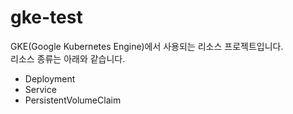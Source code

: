 # gke-test

GKE(Google Kubernetes Engine)에서 사용되는 리소스 프로젝트입니다. <br/>
리소스 종류는 아래와 같습니다.

- Deployment
- Service
- PersistentVolumeClaim

